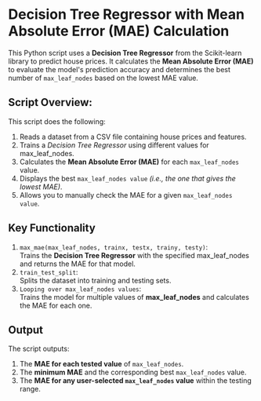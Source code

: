 # Decision Tree Regressor with Mean Absolute Error (MAE) Calculation

This Python script uses a **Decision Tree Regressor** from the Scikit-learn library to predict house prices. It calculates the **Mean Absolute Error (MAE)** to evaluate the model's prediction accuracy and determines the best number of `max_leaf_nodes` based on the lowest MAE value.

## Script Overview:
This script does the following:

1. Reads a dataset from a CSV file containing house prices and features.
2. Trains a *Decision Tree Regressor* using different values for max_leaf_nodes.
3. Calculates the **Mean Absolute Error (MAE)** for each `max_leaf_nodes` value.
4. Displays the best `max_leaf_nodes value` *(i.e., the one that gives the lowest MAE)*.
5. Allows you to manually check the MAE for a given `max_leaf_nodes value`.

## Key Functionality

1. `max_mae(max_leaf_nodes, trainx, testx, trainy, testy)`:\
 Trains the **Decision Tree Regressor** with the specified max_leaf_nodes and returns the MAE for that model.
2. `train_test_split`:\
        Splits the dataset into training and testing sets.
3. `Looping over max_leaf_nodes values`:\
        Trains the model for multiple values of **max_leaf_nodes** and calculates the MAE for each one.

## Output
The script outputs:

1. The **MAE for each tested value**         of `max_leaf_nodes`. 
2. The **minimum MAE** and the corresponding best `max_leaf_nodes` value. 
3. The **MAE for any user-selected `max_leaf_nodes` value** within the testing range.